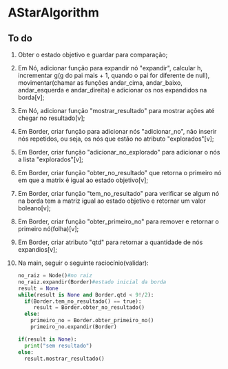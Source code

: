 # AStarAlgorithm

## To do

1. Obter o estado objetivo e guardar para comparação;
2. Em Nó, adicionar função para expandir nó "expandir", calcular h, incrementar g(g do pai mais + 1, quando o pai for diferente de null), movimentar(chamar as funções andar_cima, andar_baixo, andar_esquerda e andar_direita) e adicionar os nos expandidos na borda[v];
3. Em Nó, adicionar função "mostrar_resultado" para mostrar ações até chegar no resultado[v];
4. Em Border, criar função para adicionar nós "adicionar_no", não inserir nós repetidos, ou seja, os nós que estão no atributo "explorados"[v];
5. Em Border, criar função "adicionar_no_explorado" para adicionar o nós a lista "explorados"[v];
6. Em Border, criar função "obter_no_resultado" que retorna o primeiro nó em que a matrix é igual ao estado objetivo[v];
7. Em Border, criar função "tem_no_resultado" para verificar se algum nó na borda tem a matriz igual ao estado objetivo e retornar um valor boleano[v];
8. Em Border, criar função "obter_primeiro_no" para remover e retornar o primeiro nó(folha)[v];
9. Em Border, criar atributo "qtd" para retornar a quantidade de nós expandios[v];
10. Na main, seguir o seguinte raciocínio(validar):
     
     ```py
    no_raiz = Node()#no raiz
    no_raiz.expandir(Border)#estado inicial da borda
    result = None
    while(result is None and Border.qtd < 9!/2):        
       if(Border.tem_no_resultado() == true):
          result = Border.obter_no_resultado()
       else:
         primeiro_no = Border.obter_primeiro_no()
         primeiro_no.expandir(Border)

     if(result is None):
       print("sem resultado")
     else:
       result.mostrar_resultado()
```
     
